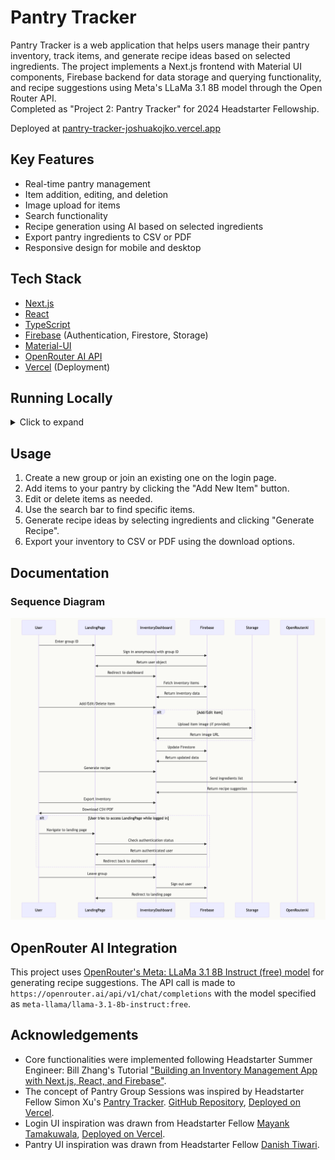 # Pantry Tracker

Pantry Tracker is a web application that helps users manage their pantry inventory, track items, and generate recipe ideas based on selected ingredients. The project implements a Next.js frontend with Material UI components, Firebase backend for data storage and querying functionality, and recipe suggestions using Meta's LLaMa 3.1 8B model through the Open Router API.  
Completed as "Project 2: Pantry Tracker" for 2024 Headstarter Fellowship.

Deployed at [pantry-tracker-joshuakojko.vercel.app](https://pantry-tracker-joshuakojko.vercel.app/)

## Key Features

- Real-time pantry management
- Item addition, editing, and deletion
- Image upload for items
- Search functionality
- Recipe generation using AI based on selected ingredients
- Export pantry ingredients to CSV or PDF
- Responsive design for mobile and desktop

## Tech Stack

- [Next.js](https://nextjs.org/)
- [React](https://reactjs.org/)
- [TypeScript](https://www.typescriptlang.org/)
- [Firebase](https://firebase.google.com/) (Authentication, Firestore, Storage)
- [Material-UI](https://mui.com/)
- [OpenRouter AI API](https://openrouter.ai/)
- [Vercel](https://vercel.com/) (Deployment)

## Running Locally

<details>
<summary>Click to expand</summary>

1. Clone the repository:
   ```
   git clone https://github.com/your-username/pantry-tracker.git
   ```

2. Navigate to the project directory:
   ```
   cd pantry-tracker
   ```

3. Install dependencies:
   ```
   npm install
   ```

4. Set up environment variables:
   Create a `.env.local` file in the root directory and add the following variables:
   ```
   NEXT_PUBLIC_FIREBASE_API_KEY=your_api_key
   NEXT_PUBLIC_FIREBASE_AUTH_DOMAIN=your_auth_domain
   NEXT_PUBLIC_FIREBASE_PROJECT_ID=your_project_id
   NEXT_PUBLIC_FIREBASE_STORAGE_BUCKET=your_storage_bucket
   NEXT_PUBLIC_FIREBASE_MESSAGING_SENDER_ID=your_messaging_sender_id
   NEXT_PUBLIC_FIREBASE_APP_ID=your_app_id
   NEXT_PUBLIC_OPENROUTER_API_KEY=your_openrouter_api_key
   ```

5. Set up Firebase:
   - Install Firebase CLI: `npm install -g firebase-tools`
   - Login to Firebase: `firebase login`
   - Initialize Firebase in your project: `firebase init`
   - Select Firestore and Storage when prompted
   - Deploy Firestore security rules: `firebase deploy --only firestore:rules`
   - Deploy Storage security rules: `firebase deploy --only storage:rules`

6. Run the development server:
   ```bash
   npm run dev
   ```

7. Open [http://localhost:3000](http://localhost:3000) in your browser.

</details>

## Usage

1. Create a new group or join an existing one on the login page.
2. Add items to your pantry by clicking the "Add New Item" button.
3. Edit or delete items as needed.
4. Use the search bar to find specific items.
5. Generate recipe ideas by selecting ingredients and clicking "Generate Recipe".
6. Export your inventory to CSV or PDF using the download options.

## Documentation

### Sequence Diagram
![Sequence Diagram](sequenceDiagram.png)

## OpenRouter AI Integration

This project uses [OpenRouter's Meta: LLaMa 3.1 8B Instruct (free) model](https://openrouter.ai/models/meta-llama/llama-3.1-8b-instruct%3Afree/api) for generating recipe suggestions. The API call is made to `https://openrouter.ai/api/v1/chat/completions` with the model specified as `meta-llama/llama-3.1-8b-instruct:free`.

## Acknowledgements

- Core functionalities were implemented following Headstarter Summer Engineer: Bill Zhang's Tutorial ["Building an Inventory Management App with Next.js, React, and Firebase"](https://medium.com/@billzhangsc/building-an-inventory-management-app-with-next-js-react-and-firebase-e9647a61eb82).
- The concept of Pantry Group Sessions was inspired by Headstarter Fellow Simon Xu's [Pantry Tracker](https://www.reddit.com/r/myHeadstarter/comments/1efiqm9/project_2_collaborative_pantry_tracker_simon_xu/). [GitHub Repository](https://github.com/simonxuuu/pantry-tracker), [Deployed on Vercel](https://pantry-tracker-simonxuuus-projects.vercel.app/).
- Login UI inspiration was drawn from Headstarter Fellow [Mayank Tamakuwala](https://www.reddit.com/r/myHeadstarter/comments/1eh2ngh/project_2_mayank_tamakuwala_difficulty_3/), [Deployed on Vercel](https://pantrymanagement.vercel.app/).
- Pantry UI inspiration was drawn from Headstarter Fellow [Danish Tiwari](https://www.reddit.com/r/myHeadstarter/comments/1ei8lzc/week_2_pantrypal_danish_tiwari_headstarter/).